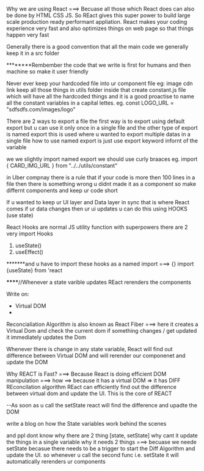 Why we are using React ===> Becuase all those which React does can also be done by HTML CSS JS. So REact gives this super power to build large scale production ready performant appliation. React makes your coding experience very fast and also optimizes things on web page so that things happen very fast

Generally there is a good convention that all the main code we generally keep it in a src folder

**\*\*\*\***Rembember the code that we write is first for humans and then machine so make it user friendly

Never ever keep your hardcoded file into ur component file eg: image cdn link keep all those things in utils folder inside that create constant.js file which will have all the hardcoded things
and it is a good proactise to name all the constant variables in a capital lettes. eg. const LOGO_URL = "sdfsdfs.com/images/logo"

There are 2 ways to export a file the first way is to export using default export but u can use it only once in a single file
and the other type of export is named export this is used where u wanted to export multiple datas in a single file
how to use named export is just use export keyword infornt of the variable

we we slightly import named export we should use curly braaces eg.
import { CARD_IMG_URL } from "../../utils/constant"

in Uber compnay there is a rule that if your code is more then 100 lines in a file then there is something wrong u didnt made it as a component so make differnt components and keep ur code short

If u wanted to keep ur UI layer and Data layer in sync that is where React comes if ur data changes then ur ui updates u can do this using HOOKS (use state)

React Hooks are normal JS utility function with superpowers
there are 2 very import Hooks

1. useState()
2. useEffect()

**\*\*\***and u have to import these hooks as a named import ===> {}
import {useState} from 'react

**\*\*\*\***//Whenever a state varible updates REact rerenders the components

Write on:

- Virtual DOM
-

Reconcialiation Algorithm is also known as React Fiber ===> here it creates a Virtual Dom and check the current dom if something changes / get updated it immediately updates the Dom

Whenever there is change in any state variable, React will find out difference between Virtual DOM and will rerender our componenet and update the DOM

Why REACT is Fast? ===> Because React is doing efficient DOM manipulation ===> how ==> because it has a virtual DOM => it has DIFF REconcilation algorithm REact can efficiently find out the difference between virtual dom and update the UI. This is the core of REACT

--As soon as u call the setState react will find the difference and upadte the DOM

write a blog on how the State variables work behind the scenes

and ppl dont know why there are 2 thing [state, setState] why cant it update the things in a single variable why it needs 2 things ===> becuase we neede setState becasue there needs to be a trigger to start the Diff Algorithm and update the UI. so whenever u call the second func i.e. setState it will automatically rerenders ur components
